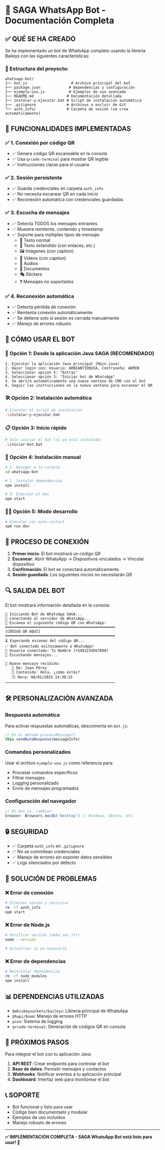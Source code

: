 # 🤖 SAGA WhatsApp Bot - Documentación Completa

## ✅ QUÉ SE HA CREADO

Se ha implementado un bot de WhatsApp completo usando la librería Baileys con las siguientes características:

### 📁 Estructura del proyecto:
```
whatsapp-bot/
├── bot.js                    # Archivo principal del bot
├── package.json             # Dependencias y configuración
├── ejemplo-uso.js           # Ejemplos de uso avanzado
├── README.md               # Documentación detallada
├── instalar-y-ejecutar.bat # Script de instalación automática
├── .gitignore              # Archivos a excluir de Git
└── auth_info/              # Carpeta de sesión (se crea automáticamente)
```

## 🎯 FUNCIONALIDADES IMPLEMENTADAS

### ✅ 1. Conexión por código QR
- ✅ Genera código QR escaneable en la consola
- ✅ Usa `qrcode-terminal` para mostrar QR legible
- ✅ Instrucciones claras para el usuario

### ✅ 2. Sesión persistente
- ✅ Guarda credenciales en carpeta `auth_info`
- ✅ No necesita escanear QR en cada inicio
- ✅ Reconexión automática con credenciales guardadas

### ✅ 3. Escucha de mensajes
- ✅ Detecta TODOS los mensajes entrantes
- ✅ Muestra remitente, contenido y timestamp
- ✅ Soporte para múltiples tipos de mensaje:
  - 📝 Texto normal
  - 📝 Texto extendido (con enlaces, etc.)
  - 🖼️ Imágenes (con caption)
  - 🎥 Videos (con caption)
  - 🎵 Audios
  - 📎 Documentos
  - 🎭 Stickers
  - ❓ Mensajes no soportados

### ✅ 4. Reconexión automática
- ✅ Detecta pérdida de conexión
- ✅ Reintenta conexión automáticamente
- ✅ Se detiene solo si sesión es cerrada manualmente
- ✅ Manejo de errores robusto

## 🔧 CÓMO USAR EL BOT

### 🚀 Opción 1: Desde la aplicación Java SAGA (RECOMENDADO)
```
1. Ejecutar la aplicación Java principal (Main.java)
2. Hacer login con: Usuario: ARBIANTIOQUIA, Contraseña: ADMIN
3. Seleccionar opción 5: "Extras"
4. Seleccionar opción 3: "Iniciar bot de WhatsApp"
5. Se abrirá automáticamente una nueva ventana de CMD con el bot
6. Seguir las instrucciones en la nueva ventana para escanear el QR
```

### 🛠️ Opción 2: Instalación automática
```bash
# Ejecutar el script de instalación
.\instalar-y-ejecutar.bat
```

### 📋 Opción 3: Inicio rápido
```bash
# Solo iniciar el bot (si ya está instalado)
.\iniciar-bot.bat
```

### 🔧 Opción 4: Instalación manual
```bash
# 1. Navegar a la carpeta
cd whatsapp-bot

# 2. Instalar dependencias
npm install

# 3. Ejecutar el bot
npm start
```

### 👨‍💻 Opción 5: Modo desarrollo
```bash
# Ejecutar con auto-restart
npm run dev
```

## 📱 PROCESO DE CONEXIÓN

1. **Primer inicio**: El bot mostrará un código QR
2. **Escanear**: Abrir WhatsApp → Dispositivos vinculados → Vincular dispositivo
3. **Confirmación**: El bot se conectará automáticamente
4. **Sesión guardada**: Los siguientes inicios no necesitarán QR

## 🔍 SALIDA DEL BOT

El bot mostrará información detallada en la consola:

```
🤖 Iniciando Bot de WhatsApp SAGA...
🔄 Conectando al servidor de WhatsApp...
📱 Escanea el siguiente código QR con WhatsApp:
━━━━━━━━━━━━━━━━━━━━━━━━━━━━━━━━━━━━━━━━━━━━━━━━━━
[CÓDIGO QR AQUÍ]
━━━━━━━━━━━━━━━━━━━━━━━━━━━━━━━━━━━━━━━━━━━━━━━━━━
⏳ Esperando escaneo del código QR...
✅ Bot conectado exitosamente a WhatsApp!
📱 Usuario conectado: Tu Nombre (+5491234567890)
🔄 Escuchando mensajes...

📩 Nuevo mensaje recibido:
   👤 De: Juan Pérez
   💬 Contenido: Hola, ¿cómo estás?
   🕒 Hora: 08/01/2025 14:30:25
──────────────────────────────────────────────────
```

## 🛠️ PERSONALIZACIÓN AVANZADA

### Respuesta automática
Para activar respuestas automáticas, descomenta en `bot.js`:
```javascript
// En el método processMessage()
this.sendAutoResponse(messageInfo)
```

### Comandos personalizados
Usar el archivo `ejemplo-uso.js` como referencia para:
- Procesar comandos específicos
- Filtrar mensajes
- Logging personalizado
- Envío de mensajes programados

### Configuración del navegador
```javascript
// En bot.js, cambiar:
browser: Browsers.macOS('Desktop') // Windows, Ubuntu, etc.
```

## 🔒 SEGURIDAD

- ✅ Carpeta `auth_info` en `.gitignore`
- ✅ No se commitean credenciales
- ✅ Manejo de errores sin exponer datos sensibles
- ✅ Logs silenciados por defecto

## 🐛 SOLUCIÓN DE PROBLEMAS

### ❌ Error de conexión
```bash
# Eliminar sesión y reiniciar
rm -rf auth_info
npm start
```

### ❌ Error de Node.js
```bash
# Verificar versión (debe ser 17+)
node --version

# Actualizar si es necesario
```

### ❌ Error de dependencias
```bash
# Reinstalar dependencias
rm -rf node_modules
npm install
```

## 📊 DEPENDENCIAS UTILIZADAS

- `@whiskeysockets/baileys`: Librería principal de WhatsApp
- `@hapi/boom`: Manejo de errores HTTP
- `pino`: Sistema de logging
- `qrcode-terminal`: Generación de códigos QR en consola

## 🚀 PRÓXIMOS PASOS

Para integrar el bot con tu aplicación Java:

1. **API REST**: Crear endpoints para controlar el bot
2. **Base de datos**: Persistir mensajes y contactos
3. **Webhooks**: Notificar eventos a tu aplicación principal
4. **Dashboard**: Interfaz web para monitorear el bot

## 📞 SOPORTE

- Bot funcional y listo para usar
- Código bien documentado y modular
- Ejemplos de uso incluidos
- Manejo robusto de errores

---

**✅ IMPLEMENTACIÓN COMPLETA - SAGA WhatsApp Bot está listo para usar!** 🎉

